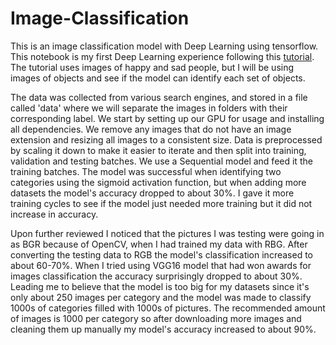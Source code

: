 # Image-Classification

This is an image classification model with Deep Learning using tensorflow. This notebook is my first Deep Learning experience following this [tutorial](https://www.youtube.com/watch?v=jztwpsIzEGc). The tutorial uses images of happy and sad people, but I will be using images of objects and see if the model can identify each set of objects.

The data was collected from various search engines, and stored in a file called 'data' where we will separate the images in folders with their corresponding label. We start by setting up our GPU for usage and installing all dependencies. We remove any images that do not have an image extension and resizing all images to a consistent size. Data is preprocessed by scaling it down to make it easier to iterate and then split into training, validation and testing batches. We use a Sequential model and feed it the training batches. The model was successful when identifying two categories using the sigmoid activation function, but when adding more datasets the model's accuracy dropped to about 30%. I gave it more training cycles to see if the model just needed more training but it did not increase in accuracy.

Upon further reviewed I noticed that the pictures I was testing were going in as BGR because of OpenCV, when I had trained my data with RBG. After converting the testing data to RGB the model's classification increased to about 60-70%. When I tried using VGG16 model that had won awards for images classification the accuracy surprisingly dropped to about 30%. Leading me to believe that the model is too big for my datasets since it's only about 250 images per category and the model was made to classify 1000s of categories filled with 1000s of pictures. The recommended amount of images is 1000 per category so after downloading more images and cleaning them up manually my model's accuracy increased to about 90%.
